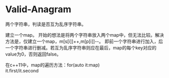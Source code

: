 # Valid-Anagram

两个字符串，判读是否互为乱序字符串。

建立一个map。
开始的想法是将两个字符串放入两个map中，但无法比较。解决方法是，仅建立一个map，m[s[i]]++,m[p[i]]--。
即前一个字符串进行加入，后一个字符串进行删减。若互为乱序字符串则应在最后，map的每个key对应的value为0，否则返回false。

在c++11中，map的遍历方法：for(auto it:map)
                             it.first/it.second
